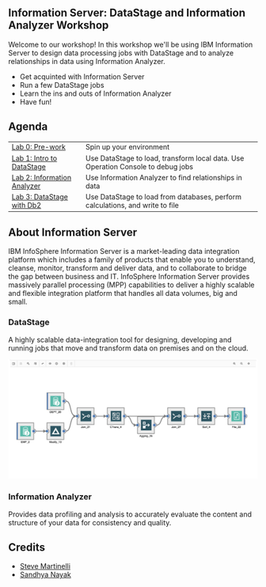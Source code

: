 
## Information Server: DataStage and Information Analyzer Workshop

Welcome to our workshop! In this workshop we'll be using IBM Information Server to design data processing jobs with DataStage and to analyze relationships in data using Information Analyzer.

* Get acquinted with Information Server
* Run a few DataStage jobs
* Learn the ins and outs of Information Analyzer
* Have fun!

## Agenda

|   |   |
| - | - |
| [Lab 0: Pre-work](pre-work/README.md) | Spin up your environment |
| [Lab 1: Intro to DataStage](lab-1/README.md) | Use DataStage to load, transform local data. Use Operation Console to debug jobs |
| [Lab 2: Information Analyzer](lab-2/README.md) | Use Information Analyzer to find relationships in data |
| [Lab 3: DataStage with Db2](lab-3/README.md) | Use DataStage to load from databases, perform calculations, and write to file |

## About Information Server

IBM InfoSphere Information Server is a market-leading data integration platform which includes a family of products that enable you to understand, cleanse, monitor, transform and deliver data, and to collaborate to bridge the gap between business and IT. InfoSphere Information Server provides massively parallel processing (MPP) capabilities to deliver a highly scalable and flexible integration platform that handles all data volumes, big and small.

### DataStage

A highly scalable data-integration tool for designing, developing and running jobs that move and transform data on premises and on the cloud.

![](.gitbook/generic/datastage.png)

### Information Analyzer

Provides data profiling and analysis to accurately evaluate the content and structure of your data for consistency and quality.

## Credits

* [Steve Martinelli](https://github.com/stevemar)
* [Sandhya Nayak](https://github.com/snyk)

